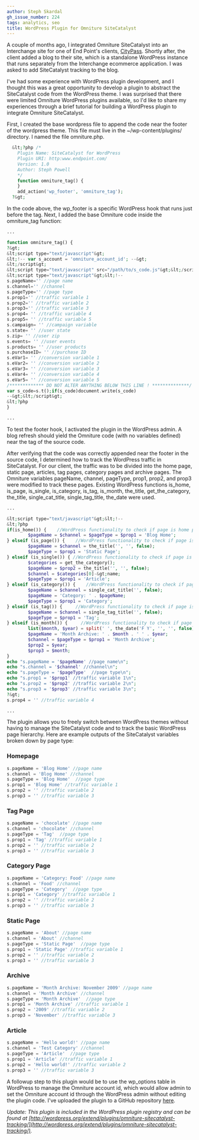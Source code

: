 ```yaml
---
author: Steph Skardal
gh_issue_number: 224
tags: analytics, seo
title: WordPress Plugin for Omniture SiteCatalyst
---
```


A couple of months ago, I integrated Omniture SiteCatalyst into an Interchange site for one of End Point's clients, [CityPass](http://www.citypass.com/). Shortly after, the client added a blog to their site, which is a standalone WordPress instance that runs separately from the Interchange ecommerce application. I was asked to add SiteCatalyst tracking to the blog.

I've had some experience with WordPress plugin development, and I thought this was a great opportunity to develop a plugin to abstract the SiteCatalyst code from the WordPress theme. I was surprised that there were limited Omniture WordPress plugins available, so I'd like to share my experiences through a brief tutorial for building a WordPress plugin to integrate Omniture SiteCatalyst.

First, I created the base wordpress file to append the code near the footer of the wordpress theme. This file must live in the ~/wp-content/plugins/ directory. I named the file omniture.php.

```php
  &lt;?php /*
    Plugin Name: SiteCatalyst for WordPress
    Plugin URI: http:www.endpoint.com/
    Version: 1.0
    Author: Steph Powell
    */
    function omniture_tag() {
    }
    add_action('wp_footer', 'omniture_tag');
  ?&gt;
```

In the code above, the wp_footer is a specific WordPress hook that runs just before the </body> tag. Next, I added the base Omniture code inside the omniture_tag function:

```php
...

function omniture_tag() {
?&gt;
&lt;script type="text/javascript"&gt;
&lt;!-- var s_account = 'omniture_account_id'; --&gt;
&lt;/script&gt;
&lt;script type="text/javascript" src="/path/to/s_code.js"&gt;&lt;/script&gt;
&lt;script type="text/javascript"&gt;&lt;!--
s.pageName='' //page name
s.channel='' //channel
s.pageType='' //page type
s.prop1='' //traffic variable 1
s.prop2='' //traffic variable 2
s.prop3='' //traffic variable 3
s.prop4= '' //traffic variable 4
s.prop5= '' //traffic variable 5
s.campaign= '' //campaign variable
s.state= '' //user state
s.zip= '' //user zip
s.events= '' //user events
s.products= '' //user products
s.purchaseID= '' //purchase ID
s.eVar1= '' //conversion variable 1
s.eVar2= '' //conversion variable 2
s.eVar3= '' //conversion variable 3
s.eVar4= '' //conversion variable 4
s.eVar5= '' //conversion variable 5
/************* DO NOT ALTER ANYTHING BELOW THIS LINE ! **************/
var s_code=s.t();if(s_code)document.write(s_code)
--&gt;&lt;/script&gt;
&lt;?php
}

...
```

To test the footer hook, I activated the plugin in the WordPress admin. A blog refresh should yield the Omniture code (with no variables defined) near the </body> tag of the source code.

After verifying that the code was correctly appended near the footer in the source code, I determined how to track the WordPress traffic in SiteCatalyst. For our client, the traffic was to be divided into the home page, static page, articles, tag pages, category pages and archive pages. The Omniture variables pageName, channel, pageType, prop1, prop2, and prop3 were modified to track these pages. Existing WordPress functions is_home, is_page, is_single, is_category, is_tag, is_month, the_title, get_the_category, the_title, single_cat_title, single_tag_title, the_date were used.

```php
...

&lt;script type="text/javascript"&gt;&lt;!--
&lt;?php
if(is_home()) {    //WordPress functionality to check if page is home page
        $pageName = $channel = $pageType = $prop1 = 'Blog Home';
} elseif (is_page()) {    //WordPress functionality to check if page is static page
        $pageName = $channel = the_title('', '', false);
        $pageType = $prop1 = 'Static Page';
} elseif (is_single()) { //WordPress functionality to check if page is article
        $categories = get_the_category();
        $pageName = $prop2 = the_title('', '', false);
        $channel = $categories[0]-&gt;name;
        $pageType = $prop1 = 'Article';
} elseif (is_category()) {    //WordPress functionality to check if page is category page
        $pageName = $channel = single_cat_title('', false);
        $pageName = 'Category: ' . $pageName;
        $pageType = $prop1 = 'Category';
} elseif (is_tag()) {     //WordPress functionality to check if page is tag page
        $pageName = $channel = single_tag_title('', false);
        $pageType = $prop1 = 'Tag';
} elseif (is_month()) {     //WordPress functionality to check if page is month page
        list($month, $year) = split(' ', the_date('F Y', '', '', false));
        $pageName = 'Month Archive: ' . $month . ' ' . $year;
        $channel = $pageType = $prop1 = 'Month Archive';
        $prop2 = $year;
        $prop3 = $month;
}
echo "s.pageName = '$pageName' //page name\n";
echo "s.channel = '$channel' //channel\n";
echo "s.pageType = '$pageType'  //page type\n";
echo "s.prop1 = '$prop1' //traffic variable 1\n";
echo "s.prop2 = '$prop2' //traffic variable 2\n";
echo "s.prop3 = '$prop3' //traffic variable 3\n";
?&gt;
s.prop4 = '' //traffic variable 4

...
```

The plugin allows you to freely switch between WordPress themes without having to manage the SiteCatalyst code and to track the basic WordPress page hierarchy. Here are example outputs of the SiteCatalyst variables broken down by page type:

### Homepage

```php
s.pageName = 'Blog Home' //page name
s.channel = 'Blog Home' //channel
s.pageType = 'Blog Home'  //page type
s.prop1 = 'Blog Home' //traffic variable 1
s.prop2 = '' //traffic variable 2
s.prop3 = '' //traffic variable 3
```

### Tag Page

```php
s.pageName = 'chocolate' //page name
s.channel = 'chocolate' //channel
s.pageType = 'Tag'  //page type
s.prop1 = 'Tag' //traffic variable 1
s.prop2 = '' //traffic variable 2
s.prop3 = '' //traffic variable 3
```

### Category Page

```php
s.pageName = 'Category: Food' //page name
s.channel = 'Food' //channel
s.pageType = 'Category'  //page type
s.prop1 = 'Category' //traffic variable 1
s.prop2 = '' //traffic variable 2
s.prop3 = '' //traffic variable 3
```

### Static Page

```php
s.pageName = 'About' //page name
s.channel = 'About' //channel
s.pageType = 'Static Page'  //page type
s.prop1 = 'Static Page' //traffic variable 1
s.prop2 = '' //traffic variable 2
s.prop3 = '' //traffic variable 3
```

### Archive

```php
s.pageName = 'Month Archive: November 2009' //page name
s.channel = 'Month Archive' //channel
s.pageType = 'Month Archive'  //page type
s.prop1 = 'Month Archive' //traffic variable 1
s.prop2 = '2009' //traffic variable 2
s.prop3 = 'November' //traffic variable 3
```

### Article

```php
s.pageName = 'Hello world!' //page name
s.channel = 'Test Category' //channel
s.pageType = 'Article'  //page type
s.prop1 = 'Article' //traffic variable 1
s.prop2 = 'Hello world!' //traffic variable 2
s.prop3 = '' //traffic variable 3
```

A followup step to this plugin would be to use the wp_options table in WordPress to manage the Omniture account id, which would allow admin to set the Omniture account id through the WordPress admin without editing the plugin code. I've uploaded the plugin to a GitHub repository [here](http://github.com/stephskardal/wordpress-sitecatalyst/).

*Update: This plugin is included in the WordPress plugin registry and can be found at [http://wordpress.org/extend/plugins/omniture-sitecatalyst-tracking/](http://wordpress.org/extend/plugins/omniture-sitecatalyst-tracking/).*
